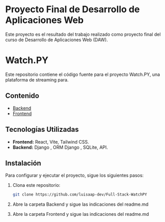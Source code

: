 # Proyecto Final de Desarrollo de Aplicaciones Web

Este proyecto es el resultado del trabajo realizado como proyecto final del curso de Desarrollo de Aplicaciones Web (DAW).

# Watch.PY

Este repositorio contiene el código fuente para el proyecto Watch.PY, una plataforma de streaming para.

## Contenido

- [Backend](Backend)
- [Frontend](Frontend)

## Tecnologías Utilizadas

- **Frontend:** React, Vite, Tailwind CSS.
- **Backend:** Django , ORM Django , SQLite, API.

## Instalación

Para configurar y ejecutar el proyecto, sigue los siguientes pasos:

1. Clona este repositorio:

    ```bash
    git clone https://github.com/luisaap-dev/Full-Stack-WatchPY
    ```
2. Abre la carpeta Backend y sigue las indicaciones del readme.md

3. Abre la carpeta Frontend y sigue las indicaciones del readme.md 
